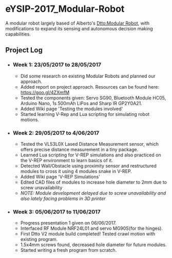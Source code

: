 # eYSIP-2017_Modular-Robot
A modular robot largely based of Alberto's [Dtto:Modular Robot](https://hackaday.io/project/9976-dtto-explorer-modular-robot), with modifications to expand its sensing and autonomous decision making capabilities. 
## Project Log
* ### Week 1: 23/05/2017 to 28/05/2017
     - Did some research on existing Modular Robots and planned our approach.
     - Added report on project approach. Resources can be found here: https://goo.gl/4ZXmfM
     - Tested the components given: Servo SG90, Bluetooth Module HC05, Arduino Nano, 1s 500mAh LiPos and Sharp IR GP2Y0A21.
     - Added Wiki page 'Testing the modules involved'
     - Started learning V-Rep and Lua scripting for simulating robot motions. 
* ### Week 2: 29/05/2017 to 4/06/2017
     - Tested the VL53L0X Lased Distance Measurement sensor, which offers precise distance measurement in a tiny package.
	 - Learned Lua scripting for V-REP simulations and also practiced on the V-REP environment to learn basics of it.
     - Detected Wall/Obstacle using proximity sensor and restructured modules to cross it using 4 modules snake in V-REP.
	 - Added Wiki page 'V-REP Simulations'
	 - Edited CAD files of modules to increase hole diameter to 2mm due to screw unavailability
	 - *NOTE: Module development delayed due to screw unavailability and also lately facing problems in 3D printer*
* ### Week 3: 05/06/2017 to 11/06/2017
     - Progress presentation 1 given on 06/06/2017.
     - Interfaced RF Module NRF24L01 and servo MG90S(for the hinges).
     - First Dtto V2 module build completed! Tested crawl motion with existing program.
     - 1.5x4mm screws found, decreased hole diameter for future modules.
     - Started writing a fresh program from scratch.
 
 
